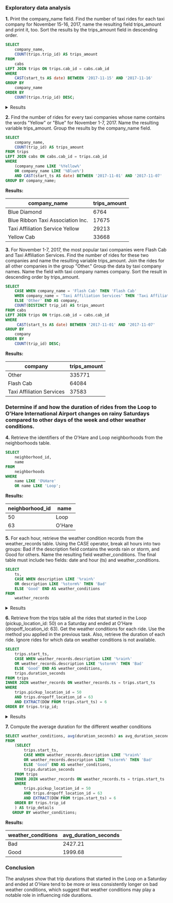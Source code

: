 ### Exploratory data analysis  

**1.** Print the company_name field. Find the number of taxi rides for each taxi company for November 15-16, 2017, name the resulting field trips_amount and print it, too. Sort the results by the trips_amount field in descending order.
```sql  
SELECT
    company_name,
    COUNT(trips.trip_id) AS trips_amount
FROM 
    cabs
LEFT JOIN trips ON trips.cab_id = cabs.cab_id
WHERE 
    CAST(start_ts AS date) BETWEEN '2017-11-15' AND '2017-11-16'
GROUP BY 
    company_name
ORDER BY
    COUNT(trips.trip_id) DESC;
````  
<details>
  <summary>Results</summary>

| Company Name                                 | Trips Amount |
|----------------------------------------------|--------------|
| Flash Cab                                    | 19558        |
| Taxi Affiliation Services                    | 11422        |
| Medallion Leasin                             | 10367        |
| Yellow Cab                                   | 9888         |
| Taxi Affiliation Service Yellow              | 9299         |
| Chicago Carriage Cab Corp                    | 9181         |
| City Service                                 | 8448         |
| Sun Taxi                                     | 7701         |
| Star North Management LLC                    | 7455         |
| Blue Ribbon Taxi Association Inc.             | 5953         |
| Choice Taxi Association                      | 5015         |
| Globe Taxi                                   | 4383         |
| Dispatch Taxi Affiliation                    | 3355         |
| Nova Taxi Affiliation Llc                    | 3175         |
| Patriot Taxi Dba Peace Taxi Associat         | 2235         |
| Checker Taxi Affiliation                      | 2216         |
| Blue Diamond                                 | 2070         |
| Chicago Medallion Management                 | 1955         |
| 24 Seven Taxi                                | 1775         |
| Chicago Medallion Leasing INC                | 1607         |
| Checker Taxi                                 | 1486         |
| American United                              | 1404         |
| Chicago Independents                         | 1296         |
| KOAM Taxi Association                        | 1259         |
| Chicago Taxicab                              | 1014         |
| Top Cab Affiliation                          | 978          |
| Gold Coast Taxi                              | 428          |
| Service Taxi Association                      | 402          |
| 5 Star Taxi                                  | 310          |
| 303 Taxi                                     | 250          |
| Setare Inc                                   | 230          |
| American United Taxi Affiliation             | 210          |
| Leonard Cab Co                               | 147          |
| Metro Jet Taxi A                             | 146          |
| Norshore Cab                                 | 127          |
| 6742 - 83735 Tasha ride inc                  | 39           |
| 3591 - 63480 Chuks Cab                       | 37           |
| 1469 - 64126 Omar Jada                       | 36           |
| 0118 - 42111 Godfrey S.Awir                  | 33           |
| 6743 - 78771 Luhak Corp                      | 33           |
| 6574 - Babylon Express Inc.                  | 31           |
| Chicago Star Taxicab                         | 29           |
| 1085 - 72312 N and W Cab Co                  | 29           |
| 2809 - 95474 C & D Cab Co Inc.               | 29           |
| 2092 - 61288 Sbeih company                   | 27           |
| 3011 - 66308 JBL Cab Inc.                    | 25           |
| 3620 - 52292 David K. Cab Corp.              | 21           |
| 4615 - 83503 Tyrone Henderson                | 21           |
| 3623 - 72222 Arrington Enterprises           | 20           |
| 5074 - 54002 Ahzmi Inc                       | 16           |
| 2823 - 73307 Lee Express Inc                 | 15           |
| 4623 - 27290 Jay Kim                         | 15           |
| 3721 - Santamaria Express, Alvaro Santamaria | 14           |
| 5006 - 39261 Salifu Bawa                     | 14           |
| 2192 - 73487 Zeymane Corp                    | 14           |
| 6057 - 24657 Richard Addo                    | 13           |
| 5997 - 65283 AW Services Inc.                | 12           |
| Metro Group                                  | 11           |
| 5062 - 34841 Sam Mestas                      | 8            |
| 4053 - 40193 Adwar H. Nikola                 | 7            |
| 2733 - 74600 Benny Jona                      | 7            |
| 5874 - 73628 Sergey Cab Corp.                 | 5            |
| 2241 - 44667 - Felman Corp, Manuel Alonso    | 3            |
| 3556 - 36214 RC Andrews Cab                  | 2            |
</details>  

**2.** Find the number of rides for every taxi companies whose name contains the words "Yellow" or "Blue" for November 1-7, 2017. Name the resulting variable trips_amount. Group the results by the company_name field.
```sql
SELECT
    company_name,
    COUNT(trip_id) AS trips_amount
FROM trips
LEFT JOIN cabs ON cabs.cab_id = trips.cab_id
WHERE
    (company_name LIKE '%Yellow%' 
    OR company_name LIKE '%Blue%')
    AND CAST(start_ts AS date) BETWEEN '2017-11-01' AND '2017-11-07'
GROUP BY company_name;
````
**Results:**
  
  | company_name |	trips_amount |
  | -------------| --------------|
  | Blue Diamond |	6764 |
  | Blue Ribbon Taxi Association Inc.	| 17675 |
  | Taxi Affiliation Service Yellow	| 29213 |
  | Yellow Cab |	33668 |

**3.** For November 1-7, 2017, the most popular taxi companies were Flash Cab and Taxi Affiliation Services. Find the number of rides for these two companies and name the resulting variable trips_amount. Join the rides for all other companies in the group "Other." Group the data by taxi company names. Name the field with taxi company names company. Sort the result in descending order by trips_amount.
```sql
SELECT
    CASE WHEN company_name = 'Flash Cab' THEN 'Flash Cab'
    WHEN company_name = 'Taxi Affiliation Services' THEN 'Taxi Affiliation Services'
    ELSE 'Other' END AS company,
    COUNT(DISTINCT trip_id) AS trips_amount
FROM cabs
LEFT JOIN trips ON trips.cab_id = cabs.cab_id
WHERE
     CAST(start_ts AS date) BETWEEN '2017-11-01' AND '2017-11-07'
GROUP BY
    company
ORDER BY
    COUNT(trip_id) DESC;
````
**Results:**
  
  | company |	trips_amount |
  | -------------| --------------|
  | Other |	335771 |  
  | Flash Cab |	64084 |
  | Taxi Affiliation Services	| 37583 |

  
### Determine if and how the duration of rides from the Loop to O'Hare International Airport changes on rainy Saturdays compared to other days of the week and other weather conditions.

**4.** Retrieve the identifiers of the O'Hare and Loop neighborhoods from the neighborhoods table.
```sql
SELECT
    neighborhood_id,
    name
FROM 
    neighborhoods
WHERE 
    name LIKE 'O%Hare'
    OR name LIKE 'Loop';
````
**Results:**
  
  | neighborhood_id |	name |
  | -------------| --------------|
  | 50 |	Loop |
  | 63 |	O'Hare |

**5.** For each hour, retrieve the weather condition records from the weather_records table. Using the CASE operator, break all hours into two groups: Bad if the description field contains the words rain or storm, and Good for others. Name the resulting field weather_conditions. The final table must include two fields: date and hour (ts) and weather_conditions.
```sql
SELECT
    ts,
    CASE WHEN description LIKE '%rain%' 
    OR description LIKE '%storm%' THEN 'Bad'
    ELSE 'Good' END AS weather_conditions
FROM
    weather_records
````
<details>
  <summary>Results</summary>

| ts                   | weather_conditions |
|----------------------|--------------------|
| 2017-11-01 00:00:00 | Good               |
| 2017-11-01 01:00:00 | Good               |
| 2017-11-01 02:00:00 | Good               |
| 2017-11-01 03:00:00 | Good               |
| 2017-11-01 04:00:00 | Good               |
| 2017-11-01 05:00:00 | Good               |
| 2017-11-01 06:00:00 | Good               |
| 2017-11-01 07:00:00 | Good               |
| 2017-11-01 08:00:00 | Good               |
| 2017-11-01 09:00:00 | Good               |
| 2017-11-01 10:00:00 | Good               |
| 2017-11-01 11:00:00 | Good               |
| 2017-11-01 12:00:00 | Good               |
| 2017-11-01 13:00:00 | Good               |
| 2017-11-01 14:00:00 | Good               |
| 2017-11-01 15:00:00 | Good               |
| 2017-11-01 16:00:00 | Good               |
| 2017-11-01 17:00:00 | Good               |
| 2017-11-01 18:00:00 | Good               |
| 2017-11-01 19:00:00 | Good               |
| 2017-11-01 20:00:00 | Good               |
| 2017-11-01 21:00:00 | Good               |
| 2017-11-01 22:00:00 | Good               |
| 2017-11-01 23:00:00 | Good               |
| 2017-11-02 00:00:00 | Good               |
| 2017-11-02 01:00:00 | Good               |
| 2017-11-02 02:00:00 | Good               |
| 2017-11-02 03:00:00 | Bad                |
| 2017-11-02 04:00:00 | Bad                |
| 2017-11-02 05:00:00 | Bad                |
| 2017-11-02 06:00:00 | Bad                |
| 2017-11-02 07:00:00 | Bad                |
| 2017-11-02 08:00:00 | Good               |
| 2017-11-02 09:00:00 | Good               |
| 2017-11-02 10:00:00 | Good               |
| 2017-11-02 11:00:00 | Good               |
| 2017-11-02 12:00:00 | Bad                |
| 2017-11-02 13:00:00 | Good               |
| 2017-11-02 14:00:00 | Good               |
| 2017-11-02 15:00:00 | Good               |
| 2017-11-02 16:00:00 | Good               |
| 2017-11-02 17:00:00 | Good               |
| 2017-11-02 18:00:00 | Good               |
| 2017-11-02 19:00:00 | Good               |
| 2017-11-02 20:00:00 | Bad                |
| 2017-11-02 21:00:00 | Bad                |
| 2017-11-02 22:00:00 | Good               |
| 2017-11-02 23:00:00 | Good               |
| 2017-11-03 00:00:00 | Bad                |
| 2017-11-03 01:00:00 | Good               |
| 2017-11-03 02:00:00 | Good               |
| 2017-11-03 03:00:00 | Good               |
| 2017-11-03 04:00:00 | Good               |
| 2017-11-03 05:00:00 | Good               |
| 2017-11-03 06:00:00 | Good               |
| 2017-11-03 07:00:00 | Good               |
| 2017-11-03 08:00:00 | Good               |
| 2017-11-03 09:00:00 | Good               |
| 2017-11-03 10:00:00 | Good               |
| 2017-11-03 11:00:00 | Good               |
| 2017-11-03 12:00:00 | Good               |
| 2017-11-03 13:00:00 | Good               |
| 2017-11-03 14:00:00 | Good               |
| 2017-11-03 15:00:00 | Good               |
| 2017-11-03 16:00:00 | Good               |
| 2017-11-03 17:00:00 | Good               |
| 2017-11-03 18:00:00 | Good               |
| 2017-11-03 19:00:00 | Good               |
| 2017-11-03 20:00:00 | Good               |
| 2017-11-03 21:00:00 | Good               |
| 2017-11-03 22:00:00 | Good               |
| 2017-11-03 23:00:00 | Good               |
| 2017-11-04 00:00:00 | Good               |
| 2017-11-04 01:00:00 | Good               |
| 2017-11-04 02:00:00 | Good               |
| 2017-11-04 03:00:00 | Good               |
| 2017-11-04 04:00:00 | Good               |
| 2017-11-04 05:00:00 | Good               |
| 2017-11-04 06:00:00 | Good               |
| 2017-11-04 07:00:00 | Good               |
| 2017-11-04 08:00:00 | Good               |
| 2017-11-04 09:00:00 | Good               |
| 2017-11-04 10:00:00 | Good               |
| 2017-11-04 11:00:00 | Good               |
| 2017-11-04 12:00:00 | Good               |
| 2017-11-04 13:00:00 | Good               |
| 2017-11-04 14:00:00 | Good               |
| 2017-11-04 15:00:00 | Good               |
| 2017-11-04 16:00:00 | Bad                |
| 2017-11-04 17:00:00 | Bad                |
| 2017-11-04 18:00:00 | Bad                |
| 2017-11-04 19:00:00 | Good               |
| 2017-11-04 20:00:00 | Good               |
| 2017-11-04 21:00:00 | Good               |
| 2017-11-04 22:00:00 | Good               |
| 2017-11-04 23:00:00 | Good               |
| 2017-11-05 00:00:00 | Good               |
| 2017-11-05 01:00:00 | Bad                |
| 2017-11-05 02:00:00 | Good               |
| 2017-11-05 03:00:00 | Good               |
| 2017-11-05 04:00:00 | Bad                |
| 2017-11-05 05:00:00 | Bad                |
| 2017-11-05 06:00:00 | Good               |
| 2017-11-05 07:00:00 | Good               |
| 2017-11-05 08:00:00 | Good               |
| 2017-11-05 09:00:00 | Good               |
| 2017-11-05 10:00:00 | Good               |
| 2017-11-05 11:00:00 | Good               |
| 2017-11-05 12:00:00 | Good               |
| 2017-11-05 13:00:00 | Good               |
| 2017-11-05 14:00:00 | Bad                |
| 2017-11-05 15:00:00 | Good               |
| 2017-11-05 16:00:00 | Bad                |
| 2017-11-05 17:00:00 | Good               |
| 2017-11-05 18:00:00 | Bad                |
| 2017-11-05 19:00:00 | Bad                |
| 2017-11-05 20:00:00 | Bad                |
| 2017-11-05 21:00:00 | Good               |
| 2017-11-05 22:00:00 | Good               |
| 2017-11-05 23:00:00 | Good               |
| 2017-11-06 00:00:00 | Good               |
| 2017-11-06 01:00:00 | Good               |
| 2017-11-06 02:00:00 | Good               |
| 2017-11-06 03:00:00 | Good               |
| 2017-11-06 04:00:00 | Good               |
| 2017-11-06 05:00:00 | Good               |
| 2017-11-06 06:00:00 | Good               |
| 2017-11-06 07:00:00 | Good               |
| 2017-11-06 08:00:00 | Good               |
| 2017-11-06 09:00:00 | Good               |
| 2017-11-06 10:00:00 | Good               |
| 2017-11-06 11:00:00 | Good               |
| 2017-11-06 12:00:00 | Good               |
| 2017-11-06 13:00:00 | Good               |
| 2017-11-06 14:00:00 | Good               |
| 2017-11-06 15:00:00 | Good               |
| 2017-11-06 16:00:00 | Good               |
| 2017-11-06 17:00:00 | Good               |
| 2017-11-06 18:00:00 | Good               |
| 2017-11-06 19:00:00 | Good               |
| 2017-11-06 20:00:00 | Good               |
| 2017-11-06 21:00:00 | Good               |
| 2017-11-06 22:00:00 | Good               |
| 2017-11-06 23:00:00 | Good               |
| 2017-11-07 00:00:00 | Good               |
| 2017-11-07 01:00:00 | Good               |
| 2017-11-07 02:00:00 | Good               |
| 2017-11-07 03:00:00 | Good               |
| 2017-11-07 04:00:00 | Good               |
| 2017-11-07 05:00:00 | Good               |
| 2017-11-07 06:00:00 | Good               |
| 2017-11-07 07:00:00 | Good               |
| 2017-11-07 08:00:00 | Good               |
| 2017-11-07 09:00:00 | Good               |
| 2017-11-07 10:00:00 | Good               |
| 2017-11-07 11:00:00 | Good               |
| 2017-11-07 12:00:00 | Good               |
| 2017-11-07 13:00:00 | Good               |
| 2017-11-07 14:00:00 | Good               |
| 2017-11-07 15:00:00 | Good               |
| 2017-11-07 16:00:00 | Good               |
| 2017-11-07 17:00:00 | Good               |
| 2017-11-07 18:00:00 | Good               |
| 2017-11-07 19:00:00 | Good               |
| 2017-11-07 20:00:00 | Good               |
| 2017-11-07 21:00:00 | Good               |
| 2017-11-07 22:00:00 | Good               |
| 2017-11-07 23:00:00 | Bad                |
| 2017-11-08 00:00:00 | Bad               
| 2017-11-08 01:00:00 | Good                |
| 2017-11-08 02:00:00 | Good                |
| 2017-11-08 03:00:00 | Good                |
| 2017-11-08 04:00:00 | Good                |
| 2017-11-08 05:00:00 | Good                |
| 2017-11-08 06:00:00 | Good                |
| 2017-11-08 07:00:00 | Good                |
| 2017-11-08 08:00:00 | Good                |
| 2017-11-08 09:00:00 | Good                |
| 2017-11-08 10:00:00 | Good                |
| 2017-11-08 11:00:00 | Good                |
| 2017-11-08 12:00:00 | Good                |
| 2017-11-08 13:00:00 | Good                |
| 2017-11-08 14:00:00 | Good                |
| 2017-11-08 15:00:00 | Good                |
| 2017-11-08 16:00:00 | Good                |
| 2017-11-08 17:00:00 | Good                |
| 2017-11-08 18:00:00 | Good                |
| 2017-11-08 19:00:00 | Good                |
| 2017-11-08 20:00:00 | Good                |
| 2017-11-08 21:00:00 | Good                |
| 2017-11-08 22:00:00 | Good                |
| 2017-11-08 23:00:00 | Good                |
| 2017-11-09 00:00:00 | Good                |
| 2017-11-09 01:00:00 | Good                |
| 2017-11-09 02:00:00 | Good                |
| 2017-11-09 03:00:00 | Good                |
| 2017-11-09 04:00:00 | Good                |
| 2017-11-09 05:00:00 | Good                |
| 2017-11-09 06:00:00 | Good                |
| 2017-11-09 07:00:00 | Good                |
</details>

**6.** Retrieve from the trips table all the rides that started in the Loop (pickup_location_id: 50) on a Saturday and ended at O'Hare (dropoff_location_id: 63). Get the weather conditions for each ride. Use the method you applied in the previous task. Also, retrieve the duration of each ride. Ignore rides for which data on weather conditions is not available.
```sql
SELECT
    trips.start_ts,
    CASE WHEN weather_records.description LIKE '%rain%' 
    OR weather_records.description LIKE '%storm%' THEN 'Bad'
    ELSE 'Good' END AS weather_conditions,
    trips.duration_seconds
FROM trips
INNER JOIN weather_records ON weather_records.ts = trips.start_ts
WHERE
    trips.pickup_location_id = 50
    AND trips.dropoff_location_id = 63
    AND EXTRACT(DOW FROM trips.start_ts) = 6
ORDER BY trips.trip_id;
````
<details>
  <summary>Results</summary> 

  | start_ts             | weather_conditions | duration_seconds |
|----------------------|---------------------|-------------------|
| 2017-11-25 12:00:00 | Good                | 1380             |
| 2017-11-25 16:00:00 | Good                | 2410             |
| 2017-11-25 14:00:00 | Good                | 1920             |
| 2017-11-25 12:00:00 | Good                | 1543             |
| 2017-11-04 10:00:00 | Good                | 2512             |
| 2017-11-11 07:00:00 | Good                | 1440             |
| 2017-11-11 04:00:00 | Good                | 1320             |
| 2017-11-04 16:00:00 | Bad                 | 2969             |
| 2017-11-18 11:00:00 | Good                | 2280             |
| 2017-11-04 16:00:00 | Bad                 | 3120             |
| 2017-11-11 15:00:00 | Good                | 4800             |
| 2017-11-04 05:00:00 | Good                | 1260             |
| 2017-11-11 06:00:00 | Good                | 1346             |
| 2017-11-04 04:00:00 | Good                | 1333             |
| 2017-11-04 11:00:00 | Good                | 2574             |
| 2017-11-11 12:00:00 | Good                | 2441             |
| 2017-11-04 14:00:00 | Good                | 3300             |
| 2017-11-11 14:00:00 | Good                | 2460             |
| 2017-11-11 12:00:00 | Good                | 2040             |
| 2017-11-18 06:00:00 | Good                | 1500             |
| 2017-11-04 11:00:00 | Good                | 2040             |
| 2017-11-11 08:00:00 | Good                | 1470             |
| 2017-11-04 08:00:00 | Good                | 1546             |
| 2017-11-11 16:00:00 | Good                | 2100             |
| 2017-11-25 13:00:00 | Good                | 60               |
| 2017-11-04 12:00:00 | Good                | 2640             |
| 2017-11-25 10:00:00 | Good                | 1502             |
| 2017-11-11 12:00:00 | Good                | 1915             |
| 2017-11-04 12:00:00 | Good                | 2769             |
| 2017-11-11 13:00:00 | Good                | 2250             |
| 2017-11-11 04:00:00 | Good                | 1260             |
| 2017-11-18 14:00:00 | Good                | 2826             |
| 2017-11-04 14:00:00 | Good                | 3360             |
| 2017-11-04 14:00:00 | Good                | 3180             |
| 2017-11-25 20:00:00 | Good                | 2100             |
| 2017-11-04 10:00:00 | Good                | 1800             |
| 2017-11-11 12:00:00 | Good                | 2289             |
| 2017-11-04 08:00:00 | Good                | 1494             |
| 2017-11-11 11:00:00 | Good                | 1560             |
| 2017-11-18 12:00:00 | Bad                 | 1980             |
| 2017-11-11 13:00:00 | Good                | 2115             |
| 2017-11-11 10:00:00 | Good                | 1506             |
| 2017-11-04 12:00:00 | Good                | 2580             |
| 2017-11-04 17:00:00 | Bad                 | 2460             |
| 2017-11-11 09:00:00 | Good                | 1620             |
| 2017-11-04 06:00:00 | Good                | 1163             |
| 2017-11-04 05:00:00 | Good                | 1533             |
| 2017-11-11 04:00:00 | Good                | 1477             |
| 2017-11-11 19:00:00 | Good                | 1984             |
| 2017-11-04 13:00:00 | Good                | 2940             |
| 2017-11-04 07:00:00 | Good                | 1320             |
| 2017-11-04 06:00:00 | Good                | 1440             |
| 2017-11-11 06:00:00 | Good                | 1260             |
| 2017-11-11 08:00:00 | Good                | 1560             |
| 2017-11-04 09:00:00 | Good                | 1683             |
| 2017-11-11 05:00:00 | Good                | 1343             |
| 2017-11-18 06:00:00 | Good                | 1742             |
| 2017-11-04 09:00:00 | Good                | 1560             |
| 2017-11-11 08:00:00 | Good                | 1358             |
| 2017-11-11 12:00:00 | Good                | 1980             |
| 2017-11-04 16:00:00 | Bad                 | 2760             |
| 2017-11-18 12:00:00 | Bad                 | 2460             |
| 2017-11-18 10:00:00 | Bad                 | 1440             |
| 2017-11-25 14:00:00 | Good                | 1620             |
| 2017-11-11 08:00:00 | Good                | 1415             |
| 2017-11-25 05:00:00 | Good                | 1325             |
| 2017-11-18 06:00:00 | Good                | 2100             |
| 2017-11-11 08:00:00 | Good                | 1320             |
| 2017-11-11 10:00:00 | Good                | 1260             |
| 2017-11-11 06:00:00 | Good                | 1260             |
| 2017-11-11 08:00:00 | Good                | 1200             |
| 2017-11-25 08:00:00 | Good                | 1320             |
| 2017-11-11 18:00:00 | Good                | 2280             |
| 2017-11-25 10:00:00 | Good                | 1320             |
| 2017-11-04 06:00:00 | Good                | 1140             |
| 2017-11-11 18:00:00 | Good                | 2520             |
| 2017-11-18 16:00:00 | Bad                 | 3000             |
| 2017-11-11 19:00:00 | Good                | 1920             |
| 2017-11-04 18:00:00 | Bad                 | 2363             |
| 2017-11-04 14:00:00 | Good                | 3084             |
| 2017-11-11 08:00:00 | Good                | 1380             |
| 2017-11-11 08:00:00 | Good                | 1380             |
| 2017-11-04 09:00:00 | Good                | 1380             |
| 2017-11-04 09:00:00 | Good                | 1380             |
| 2017-11-11 12:00:00 | Good                | 2213             |
| 2017-11-11 08:00:00 | Good                | 1140             |
| 2017-11-11 10:00:00 | Good                | 1435             |
| 2017-11-04 10:00:00 | Good                | 2460             |
| 2017-11-11 07:00:00 | Good                | 1200             |
| 2017-11-04 15:00:00 | Good                | 3201             |
| 2017-11-11 11:00:00 | Good                | 2074             |
| 2017-11-18 11:00:00 | Good                | 2843             |
| 2017-11-11 17:00:00 | Good                | 2426             |
| 2017-11-04 09:00:00 | Good                | 1740             |
| 2017-11-25 07:00:00 | Good                | 2340             |
| 2017-11-18 05:00:00 | Good                | 2075             |
| 2017-11-18 07:00:00 | Bad                 | 1511             |
| 2017-11-11 18:00:00 | Good                | 2220             |
| 2017-11-04 10:00:00 | Good                | 2551             |
| 2017-11-11 16:00:00 | Good                | 2062             |
| 2017-11-04 12:00:00 | Good                | 2999             |
| 2017-11-04 08:00:00 | Good                | 1677             |
| 2017-11-04 06:00:00 | Good                | 1177             |
| 2017-11-11 06:00:00 | Good                | 1475             |
| 2017-11-25 08:00:00 | Good                | 1277             |
| 2017-11-11 04:00:00 | Good                | 1213             |
| 2017-11-18 13:00:00 | Bad                 | 4044             |
| 2017-11-04 21:00:00 | Good                | 1680             |
| 2017-11-04 18:00:00 | Bad                 | 1980             |
| 2017-11-25 18:00:00 | Good                | 2760             |
| 2017-11-11 09:00:00 | Good                | 1380             |
| 2017-11-11 07:00:00 | Good                | 1380             |
| 2017-11-18 08:00:00 | Bad                 | 1320             |
| 2017-11-11 16:00:00 | Good                | 2591             |
| 2017-11-11 08:00:00 | Good                | 1260             |
| 2017-11-11 07:00:00 | Good                | 1380             |
| 2017-11-11 10:00:00 | Good                | 1440             |
| 2017-11-04 14:00:00 | Good                | 3240             |
| 2017-11-04 16:00:00 | Bad                 | 2782             |
| 2017-11-04 14:00:00 | Good                | 3120             |
| 2017-11-04 19:00:00 | Good                | 1869             |
| 2017-11-11 06:00:00 | Good                | 1218             |
| 2017-11-11 11:00:00 | Good                | 1620             |
| 2017-11-11 10:00:00 | Good                | 1380             |
| 2017-11-11 08:00:00 | Good                | 1380             |
| 2017-11-11 09:00:00 | Good                | 1380             |
| 2017-11-11 07:00:00 | Good                | 1320             |
| 2017-11-04 14:00:00 | Good                | 3300             |
| 2017-11-04 13:00:00 | Good                | 3060             |
| 2017-11-11 13:00:00 | Good                | 2100             |
| 2017-11-18 14:00:00 | Good                | 3540             |
| 2017-11-11 21:00:00 | Good                | 1920            |
| 2017-11-11 17:00:00   | Good                | 2160             |
| 2017-11-11 13:00:00   | Good                | 2123             |
| 2017-11-11 07:00:00   | Good                | 1384             |
| 2017-11-11 10:00:00   | Good                | 1260             |
| 2017-11-18 15:00:00   | Good                | 3480             |
| 2017-11-11 12:00:00   | Good                | 2071             |
| 2017-11-18 13:00:00   | Bad                 | 3300             |
| 2017-11-25 13:00:00   | Good                | 1560             |
| 2017-11-04 12:00:00   | Good                | 2760             |
| 2017-11-18 12:00:00   | Bad                 | 3024             |
| 2017-11-11 11:00:00   | Good                | 1380             |
| 2017-11-25 06:00:00   | Good                | 1200             |
| 2017-11-11 06:00:00   | Good                | 1667             |
| 2017-11-18 18:00:00   | Good                | 2056             |
| 2017-11-11 10:00:00   | Good                | 1473             |
| 2017-11-11 17:00:00   | Good                | 2460             |
| 2017-11-11 10:00:00   | Good                | 1740             |
| 2017-11-11 14:00:00   | Good                | 2340             |
| 2017-11-04 16:00:00   | Bad                 | 3180             |
| 2017-11-04 11:00:00   | Good                | 2220             |
| 2017-11-11 12:00:00   | Good                | 2240             |
| 2017-11-04 14:00:00   | Good                | 2778             |
| 2017-11-18 06:00:00   | Good                | 1420             |
| 2017-11-04 14:00:00   | Good                | 3480             |
| 2017-11-25 20:00:00   | Good                | 1980             |
| 2017-11-18 10:00:00   | Bad                 | 2055             |
| 2017-11-11 15:00:00   | Good                | 2380             |
| 2017-11-04 08:00:00   | Good                | 1539             |
| 2017-11-25 10:00:00   | Good                | 1591             |
| 2017-11-18 14:00:00   | Good                | 2588             |
| 2017-11-11 07:00:00   | Good                | 0                |
| 2017-11-04 22:00:00   | Good                | 1380             |
| 2017-11-04 12:00:00   | Good                | 2220             |
| 2017-11-04 08:00:00   | Good                | 1380             |
| 2017-11-04 14:00:00   | Good                | 2820             |
| 2017-11-11 09:00:00   | Good                | 0                |
| 2017-11-18 09:00:00   | Bad                 | 1260             |
| 2017-11-18 13:00:00   | Bad                 | 2940             |
| 2017-11-18 16:00:00   | Bad                 | 2340             |
| 2017-11-18 12:00:00   | Bad                 | 2220             |
| 2017-11-25 11:00:00   | Good                | 1140             |
| 2017-11-11 10:00:00   | Good                | 1239             |
| 2017-11-04 16:00:00   | Bad                 | 3130             |
| 2017-11-18 15:00:00   | Good                | 2877             |
| 2017-11-11 03:00:00   | Good                | 1162             |
| 2017-11-04 14:00:00   | Good                | 3060             |
| 2017-11-11 13:00:00   | Good                | 1680             |
| 2017-11-04 10:00:00   | Good                | 2112             |
| 2017-11-04 11:00:00   | Good                | 2328             |
| 2017-11-11 05:00:00   | Good                | 1504             |
| 2017-11-04 06:00:00   | Good                | 1439             |
| 2017-11-18 16:00:00   | Bad                 | 2811             |
| 2017-11-18 11:00:00   | Good                | 2094             |
| 2017-11-11 06:00:00   | Good                | 1430             |
| 2017-11-18 12:00:00   | Bad                 | 3026             |
| 2017-11-04 14:00:00   | Good                | 3120             |
| 2017-11-25 12:00:00   | Good                | 1380             |
| 2017-11-18 14:00:00   | Good                | 2994             |
| 2017-11-11 11:00:00   | Good                | 1620             |
| 2017-11-04 12:00:00   | Good                | 2640             |
| 2017-11-18 00:00:00   | Bad                 | 480              |
| 2017-11-18 19:00:00   | Good                | 0                |
| 2017-11-11 10:00:00   | Good                | 1414             |
| 2017-11-11 12:00:00   | Good                | 1981             |
| 2017-11-11 08:00:00   | Good                | 1200             |
| 2017-11-04 11:00:00   | Good                | 2160             |
| 2017-11-11 15:00:00   | Good                | 2400             |
| 2017-11-11 20:00:00   | Good                | 1500             |
  </details>
  
**7.** Compute the average duration for the different weather conditions
```sql
SELECT weather_conditions, avg(duration_seconds) as avg_duration_seconds
FROM
    (SELECT
        trips.start_ts,
        CASE WHEN weather_records.description LIKE '%rain%' 
        OR weather_records.description LIKE '%storm%' THEN 'Bad'
        ELSE 'Good' END AS weather_conditions,
        trips.duration_seconds
    FROM trips
    INNER JOIN weather_records ON weather_records.ts = trips.start_ts
    WHERE
        trips.pickup_location_id = 50
        AND trips.dropoff_location_id = 63
        AND EXTRACT(DOW FROM trips.start_ts) = 6
    ORDER BY trips.trip_id
    ) AS trip_details
   GROUP BY weather_conditions;
````
**Results:**
  
  | weather_conditions | avg_duration_seconds |
  | -------------| --------------|
  | Bad	| 2427.21 |
  | Good |	1999.68 |

### Conclusion
The analyses show that trip durations that started in the Loop on a Saturday and ended at O'Hare tend to be more or less consistently longer on bad weather conditions, which suggest that weather conditions may play a notable role in influencing ride durations.
